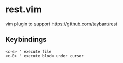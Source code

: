 # rest.vim

vim plugin to support https://github.com/taybart/rest


## Keybindings
```vim
<c-e> " execute file
<c-E> " execute block under cursor
```

